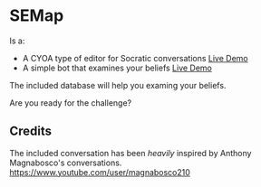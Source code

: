 # SEMap

Is a:
* A CYOA type of editor for Socratic conversations [Live Demo](http://semap.duckdns.org/)
* A simple bot that examines your beliefs [Live Demo](http://semap.duckdns.org/BeliefExplorer.html)

The included database will help you examing your beliefs. 

Are you ready for the challenge?

## Credits

The included conversation has been *heavily* inspired by Anthony Magnabosco's conversations. https://www.youtube.com/user/magnabosco210 
